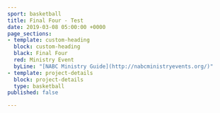 ```yaml
---
sport: basketball
title: Final Four - Test
date: 2019-03-08 05:00:00 +0000
page_sections:
- template: custom-heading
  block: custom-heading
  black: Final Four
  red: Ministry Event
  byLine: "[NABC Ministry Guide](http://nabcministryevents.org/)"
- template: project-details
  block: project-details
  type: basketball
published: false

---
```

